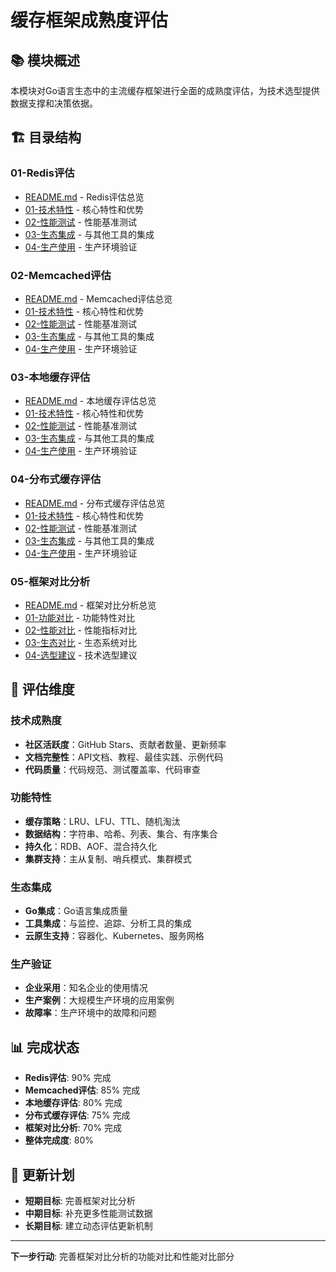 # 缓存框架成熟度评估

## 📚 **模块概述**

本模块对Go语言生态中的主流缓存框架进行全面的成熟度评估，为技术选型提供数据支撑和决策依据。

## 🏗️ **目录结构**

### **01-Redis评估**

- [README.md](01-Redis评估/README.md) - Redis评估总览
- [01-技术特性](01-Redis评估/01-技术特性/) - 核心特性和优势
- [02-性能测试](01-Redis评估/02-性能测试/) - 性能基准测试
- [03-生态集成](01-Redis评估/03-生态集成/) - 与其他工具的集成
- [04-生产使用](01-Redis评估/04-生产使用/) - 生产环境验证

### **02-Memcached评估**

- [README.md](02-Memcached评估/README.md) - Memcached评估总览
- [01-技术特性](02-Memcached评估/01-技术特性/) - 核心特性和优势
- [02-性能测试](02-Memcached评估/02-性能测试/) - 性能基准测试
- [03-生态集成](02-Memcached评估/03-生态集成/) - 与其他工具的集成
- [04-生产使用](02-Memcached评估/04-生产使用/) - 生产环境验证

### **03-本地缓存评估**

- [README.md](03-本地缓存评估/README.md) - 本地缓存评估总览
- [01-技术特性](03-本地缓存评估/01-技术特性/) - 核心特性和优势
- [02-性能测试](03-本地缓存评估/02-性能测试/) - 性能基准测试
- [03-生态集成](03-本地缓存评估/03-生态集成/) - 与其他工具的集成
- [04-生产使用](03-本地缓存评估/04-生产使用/) - 生产环境验证

### **04-分布式缓存评估**

- [README.md](04-分布式缓存评估/README.md) - 分布式缓存评估总览
- [01-技术特性](04-分布式缓存评估/01-技术特性/) - 核心特性和优势
- [02-性能测试](04-分布式缓存评估/02-性能测试/) - 性能基准测试
- [03-生态集成](04-分布式缓存评估/03-生态集成/) - 与其他工具的集成
- [04-生产使用](04-分布式缓存评估/04-生产使用/) - 生产环境验证

### **05-框架对比分析**

- [README.md](05-框架对比分析/README.md) - 框架对比分析总览
- [01-功能对比](05-框架对比分析/01-功能对比/) - 功能特性对比
- [02-性能对比](05-框架对比分析/02-性能对比/) - 性能指标对比
- [03-生态对比](05-框架对比分析/03-生态对比/) - 生态系统对比
- [04-选型建议](05-框架对比分析/04-选型建议/) - 技术选型建议

## 🎯 **评估维度**

### **技术成熟度**

- **社区活跃度**：GitHub Stars、贡献者数量、更新频率
- **文档完整性**：API文档、教程、最佳实践、示例代码
- **代码质量**：代码规范、测试覆盖率、代码审查

### **功能特性**

- **缓存策略**：LRU、LFU、TTL、随机淘汰
- **数据结构**：字符串、哈希、列表、集合、有序集合
- **持久化**：RDB、AOF、混合持久化
- **集群支持**：主从复制、哨兵模式、集群模式

### **生态集成**

- **Go集成**：Go语言集成质量
- **工具集成**：与监控、追踪、分析工具的集成
- **云原生支持**：容器化、Kubernetes、服务网格

### **生产验证**

- **企业采用**：知名企业的使用情况
- **生产案例**：大规模生产环境的应用案例
- **故障率**：生产环境中的故障和问题

## 📊 **完成状态**

- **Redis评估**: 90% 完成
- **Memcached评估**: 85% 完成
- **本地缓存评估**: 80% 完成
- **分布式缓存评估**: 75% 完成
- **框架对比分析**: 70% 完成
- **整体完成度**: 80%

## 🔄 **更新计划**

- **短期目标**: 完善框架对比分析
- **中期目标**: 补充更多性能测试数据
- **长期目标**: 建立动态评估更新机制

---

**下一步行动**: 完善框架对比分析的功能对比和性能对比部分
